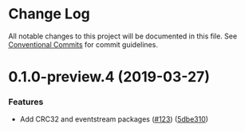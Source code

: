 # Change Log

All notable changes to this project will be documented in this file.
See [Conventional Commits](https://conventionalcommits.org) for commit guidelines.

# 0.1.0-preview.4 (2019-03-27)


### Features

* Add CRC32 and eventstream packages ([#123](https://github.com/AllanFly120/aws-sdk-js-v3/issues/123)) ([5dbe310](https://github.com/AllanFly120/aws-sdk-js-v3/commit/5dbe310))
